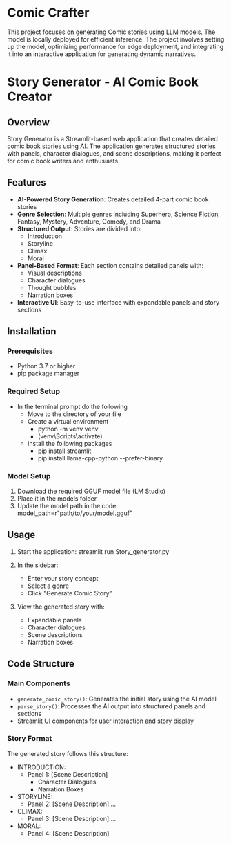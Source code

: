 # Comic Crafter
This project focuses on generating Comic stories using LLM models. The model is locally deployed for efficient inference. The project involves setting up the model, optimizing performance for edge deployment, and integrating it into an interactive application for generating dynamic narratives.

# Story Generator - AI Comic Book Creator

## Overview
Story Generator is a Streamlit-based web application that creates detailed comic book stories using AI. The application generates structured stories with panels, character dialogues, and scene descriptions, making it perfect for comic book writers and enthusiasts.

## Features
- **AI-Powered Story Generation**: Creates detailed 4-part comic book stories
- **Genre Selection**: Multiple genres including Superhero, Science Fiction, Fantasy, Mystery, Adventure, Comedy, and Drama
- **Structured Output**: Stories are divided into:
  - Introduction
  - Storyline
  - Climax
  - Moral
- **Panel-Based Format**: Each section contains detailed panels with:
  - Visual descriptions
  - Character dialogues
  - Thought bubbles
  - Narration boxes
- **Interactive UI**: Easy-to-use interface with expandable panels and story sections

## Installation

### Prerequisites
- Python 3.7 or higher
- pip package manager

### Required Setup
- In the terminal prompt do the following
    - Move to the directory of your file
    - Create a virtual environment
        - python -m venv venv
        - (venv\Scripts\activate)
    - install the following packages
        - pip install streamlit
        - pip install llama-cpp-python --prefer-binary
    
### Model Setup
1. Download the required GGUF model file (LM Studio)
2. Place it in the models folder 
3. Update the model path in the code: model_path=r"path/to/your/model.gguf"


## Usage
1. Start the application: streamlit run Story_generator.py
   
2. In the sidebar:
   - Enter your story concept
   - Select a genre
   - Click "Generate Comic Story"

3. View the generated story with:
   - Expandable panels
   - Character dialogues
   - Scene descriptions
   - Narration boxes

## Code Structure

### Main Components
- `generate_comic_story()`: Generates the initial story using the AI model
- `parse_story()`: Processes the AI output into structured panels and sections
- Streamlit UI components for user interaction and story display

### Story Format
The generated story follows this structure:

  - INTRODUCTION:
      - Panel 1: [Scene Description]
        - Character Dialogues
        - Narration Boxes
  - STORYLINE:
    - Panel 2: [Scene Description]
  ...
  - CLIMAX:
    - Panel 3: [Scene Description]
  ...
  - MORAL:
    - Panel 4: [Scene Description]
